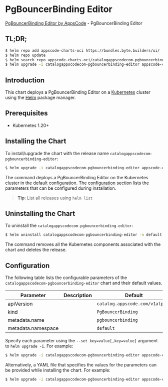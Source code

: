 # PgBouncerBinding Editor

[PgBouncerBinding Editor by AppsCode](https://appscode.com) - PgBouncerBinding Editor

## TL;DR;

```bash
$ helm repo add appscode-charts-oci https://bundles.byte.builders/ui/
$ helm repo update
$ helm search repo appscode-charts-oci/catalogappscodecom-pgbouncerbinding-editor --version=v0.8.0
$ helm upgrade -i catalogappscodecom-pgbouncerbinding-editor appscode-charts-oci/catalogappscodecom-pgbouncerbinding-editor -n default --create-namespace --version=v0.8.0
```

## Introduction

This chart deploys a PgBouncerBinding Editor on a [Kubernetes](http://kubernetes.io) cluster using the [Helm](https://helm.sh) package manager.

## Prerequisites

- Kubernetes 1.20+

## Installing the Chart

To install/upgrade the chart with the release name `catalogappscodecom-pgbouncerbinding-editor`:

```bash
$ helm upgrade -i catalogappscodecom-pgbouncerbinding-editor appscode-charts-oci/catalogappscodecom-pgbouncerbinding-editor -n default --create-namespace --version=v0.8.0
```

The command deploys a PgBouncerBinding Editor on the Kubernetes cluster in the default configuration. The [configuration](#configuration) section lists the parameters that can be configured during installation.

> **Tip**: List all releases using `helm list`

## Uninstalling the Chart

To uninstall the `catalogappscodecom-pgbouncerbinding-editor`:

```bash
$ helm uninstall catalogappscodecom-pgbouncerbinding-editor -n default
```

The command removes all the Kubernetes components associated with the chart and deletes the release.

## Configuration

The following table lists the configurable parameters of the `catalogappscodecom-pgbouncerbinding-editor` chart and their default values.

|     Parameter      | Description |                  Default                   |
|--------------------|-------------|--------------------------------------------|
| apiVersion         |             | <code>catalog.appscode.com/v1alpha1</code> |
| kind               |             | <code>PgBouncerBinding</code>              |
| metadata.name      |             | <code>pgbouncerbinding</code>              |
| metadata.namespace |             | <code>default</code>                       |


Specify each parameter using the `--set key=value[,key=value]` argument to `helm upgrade -i`. For example:

```bash
$ helm upgrade -i catalogappscodecom-pgbouncerbinding-editor appscode-charts-oci/catalogappscodecom-pgbouncerbinding-editor -n default --create-namespace --version=v0.8.0 --set apiVersion=catalog.appscode.com/v1alpha1
```

Alternatively, a YAML file that specifies the values for the parameters can be provided while
installing the chart. For example:

```bash
$ helm upgrade -i catalogappscodecom-pgbouncerbinding-editor appscode-charts-oci/catalogappscodecom-pgbouncerbinding-editor -n default --create-namespace --version=v0.8.0 --values values.yaml
```
